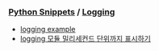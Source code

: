 ### [Python Snippets](../README.md) / [Logging](README.md)
- [logging example](logging%20example.md)
- [logging 모듈 밀리세컨드 단위까지 표시하기](logging%20모듈%20밀리세컨드%20단위까지%20표시하기.md)